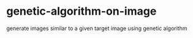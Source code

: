 # genetic-algorithm-on-image
generate images similar to a given target image using genetic algorithm
